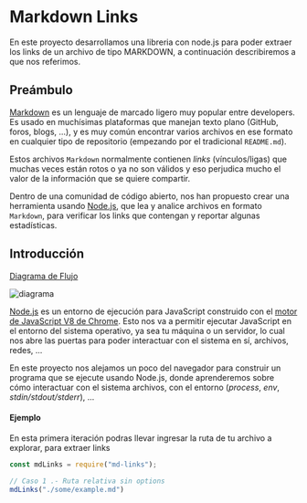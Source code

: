 # Markdown Links
En este proyecto desarrollamos una libreria con node.js para poder extraer los links de un archivo de tipo MARKDOWN, a continuación describiremos a que nos referimos.

## Preámbulo

[Markdown](https://es.wikipedia.org/wiki/Markdown) es un lenguaje de marcado
ligero muy popular entre developers. Es usado en muchísimas plataformas que
manejan texto plano (GitHub, foros, blogs, ...), y es muy común
encontrar varios archivos en ese formato en cualquier tipo de repositorio
(empezando por el tradicional `README.md`).

Estos archivos `Markdown` normalmente contienen _links_ (vínculos/ligas) que
muchas veces están rotos o ya no son válidos y eso perjudica mucho el valor de
la información que se quiere compartir.

Dentro de una comunidad de código abierto, nos han propuesto crear una
herramienta usando [Node.js](https://nodejs.org/), que lea y analice archivos
en formato `Markdown`, para verificar los links que contengan y reportar
algunas estadísticas.


## Introducción
[Diagrama de Flujo](https://www.lucidchart.com/invitations/accept/76f64b0f-c856-4625-9dad-910036d75e7b)


![diagrama](https://i.postimg.cc/zGb1dKJV/Ruta-md-Links.png)


[Node.js](https://nodejs.org/es/) es un entorno de ejecución para JavaScript
construido con el [motor de JavaScript V8 de Chrome](https://developers.google.com/v8/).
Esto nos va a permitir ejecutar JavaScript en el entorno del sistema operativo,
ya sea tu máquina o un servidor, lo cual nos abre las puertas para poder
interactuar con el sistema en sí, archivos, redes, ...

En este proyecto nos alejamos un poco del navegador para construir un programa
que se ejecute usando Node.js, donde aprenderemos sobre cómo interactuar con el
sistema archivos, con el entorno (_process_, _env_, _stdin/stdout/stderr_), ...




#### Ejemplo
En esta primera iteración podras llevar ingresar la ruta de tu archivo a explorar, para extraer links
```js
const mdLinks = require("md-links");

// Caso 1 .- Ruta relativa sin options
mdLinks("./some/example.md")
 

